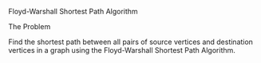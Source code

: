 Floyd-Warshall Shortest Path Algorithm

The Problem

Find the shortest path between all pairs of source vertices and destination vertices in a graph using the Floyd-Warshall Shortest Path Algorithm.
